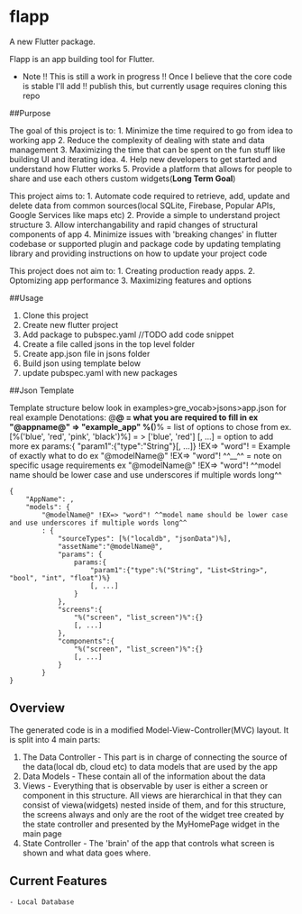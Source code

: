 # flapp

A new Flutter package.



Flapp is an app building tool for Flutter.
* Note
!! This is still a work in progress
!! Once I believe that the core code is stable I'll add
!! publish this, but currently usage requires cloning this repo

##Purpose 

The goal of this project is to:
    1. Minimize the time required to go from idea to working app
    2. Reduce the complexity of dealing with state and data management
    3. Maximizing the time that can be spent on the fun stuff like building UI and iterating idea.
    4. Help new developers to get started and understand how Flutter works
    5. Provide a platform that allows for people to share and use each others custom widgets(**Long Term Goal**)

This project aims to:
    1. Automate code required to retrieve, add, update and delete data from common sources(local SQLite, Firebase, Popular APIs, Google Services like maps etc)
    2. Provide a simple to understand project structure
    3. Allow interchangability and rapid changes of structural components of app 
    4. Minimize issues with 'breaking changes' in flutter codebase or supported plugin and package code by updating templating library and providing instructions on how to update your project code


This project does not aim to:
    1. Creating production ready apps.
    2. Optomizing app performance
    3. Maximizing features and options


##Usage

1. Clone this project 
2. Create new flutter project
3. Add package to pubspec.yaml //TODO add code snippet
4. Create a file called jsons in the top level folder
5. Create app.json file in jsons folder
6. Build json using template below
7. update pubspec.yaml with new packages

##Json Template

Template structure below
look in examples>gre_vocab>jsons>app.json for real example
Denotations:
@____@ = what you are required to fill in
    ex "@appname@" => "example_app"
%(____)% = list of options to chose from 
    ex.[%('blue', 'red', 'pink', 'black')%] = > ['blue', 'red']
[, ...] = option to add more
    ex params:{ "param1":{"type":"String"}[, ...]}
!EX=> "word"! = Example of exactly what to do
    ex "@modelName@" !EX=> "word"! 
^^__^^ = note on specific usage requirements
    ex "@modelName@" !EX=> "word"! ^^model name should be lower case and use underscores if multiple words long^^

```
{
    "AppName": ,
    "models": {
        "@modelName@" !EX=> "word"! ^^model name should be lower case and use underscores if multiple words long^^
        : {
            "sourceTypes": [%("localdb", "jsonData")%],
            "assetName":"@modelName@",
            "params": {
                params:{ 
                    "param1":{"type":%("String", "List<String>", "bool", "int", "float")%}
                    [, ...]
                } 
            },
            "screens":{
                "%("screen", "list_screen")%":{}
                [, ...]
            },
            "components":{
                "%("screen", "list_screen")%":{}
                [, ...]
            }
        }
}
```

## Overview
The generated code is in a modified Model-View-Controller(MVC) layout. 
It is split into 4 main parts:

1. The Data Controller - This part is in charge of connecting the source of the data(local db, cloud etc) to data models that are used by the app
2. Data Models - These contain all of the information about the data
3. Views - Everything that is observable by user is either a screen or component in this structure. All views are hierarchical in that they can consist of viewa(widgets) nested inside of them, and for this structure, the screens always and only are the root of the widget tree created by the state controller and presented by the MyHomePage widget in the main page
4. State Controller - The 'brain' of the app that controls what screen is shown and what data goes where.


## Current Features
    - Local Database




